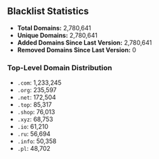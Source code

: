 ## Blacklist Statistics

- **Total Domains:** 2,780,641
- **Unique Domains:** 2,780,641
- **Added Domains Since Last Version:** 2,780,641
- **Removed Domains Since Last Version:** 0

### Top-Level Domain Distribution

-  `.com`: 1,233,245
-  `.org`: 235,597
-  `.net`: 172,504
-  `.top`: 85,317
-  `.shop`: 76,013
-  `.xyz`: 68,753
-  `.io`: 61,210
-  `.ru`: 56,694
-  `.info`: 50,358
-  `.pl`: 48,702
